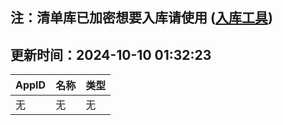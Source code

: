 ## 注：清单库已加密想要入库请使用 ([入库工具](https://github.com/BlankTMing/ManifestAutoUpdate/releases))

## 更新时间：2024-10-10 01:32:23
| AppID | 名称 | 类型  |
| :-------------------- | :----------------------------- | :----------- |
| 无 | 无 | 无 |
